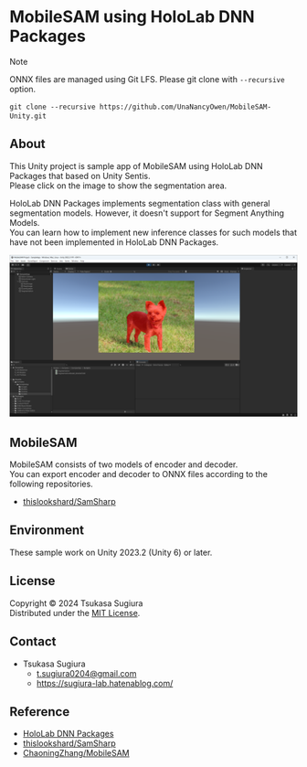 # MobileSAM using HoloLab DNN Packages

> [!NOTE]
> ONNX files are managed using Git LFS. Please git clone with `--recursive` option.
> ```
> git clone --recursive https://github.com/UnaNancyOwen/MobileSAM-Unity.git
> ```

## About

This Unity project is sample app of MobileSAM using HoloLab DNN Packages that based on Unity Sentis.  
Please click on the image to show the segmentation area.  

HoloLab DNN Packages implements segmentation class with general segmentation models. However, it doesn't support for Segment Anything Models.  
You can learn how to implement new inference classes for such models that have not been implemented in HoloLab DNN Packages.  

![image](image.png)

## MobileSAM

MobileSAM consists of two models of encoder and decoder.  
You can export encoder and decoder to ONNX files according to the following repositories.  

* [thislookshard/SamSharp](https://github.com/thislookshard/SamSharp)  

## Environment

These sample work on Unity 2023.2 (Unity 6) or later.  

## License

Copyright &copy; 2024 Tsukasa Sugiura  
Distributed under the [MIT License](https://opensource.org/license/mit/).  

## Contact

* Tsukasa Sugiura  
    * <t.sugiura0204@gmail.com>  
    * <https://sugiura-lab.hatenablog.com/>  

## Reference

* [HoloLab DNN Packages](https://github.com/HoloLabInc/HoloLabDnnPackages)
* [thislookshard/SamSharp](https://github.com/thislookshard/SamSharp)
* [ChaoningZhang/MobileSAM](https://github.com/ChaoningZhang/MobileSAM)
